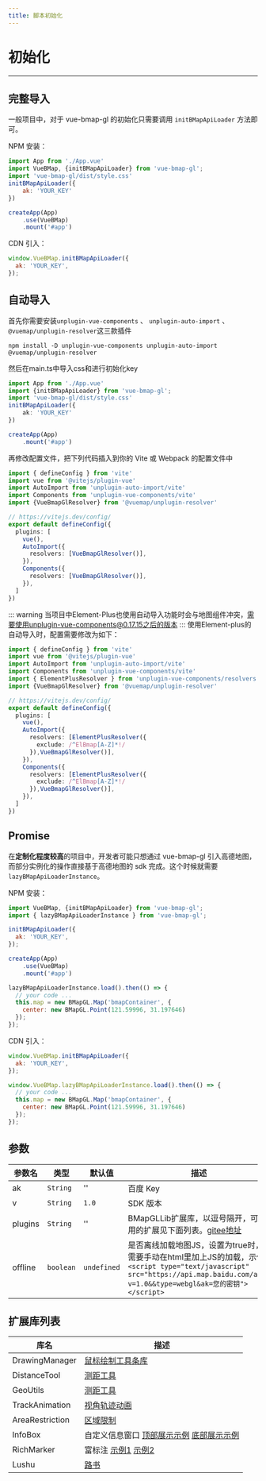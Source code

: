 ```yaml
---
title: 脚本初始化
---
```


# 初始化

---

## 完整导入

一般项目中，对于 vue-bmap-gl 的初始化只需要调用 `initBMapApiLoader` 方法即可。

NPM 安装：

```javascript
import App from './App.vue'
import VueBMap, {initBMapApiLoader} from 'vue-bmap-gl';
import 'vue-bmap-gl/dist/style.css'
initBMapApiLoader({
    ak: 'YOUR_KEY'
})

createApp(App)
    .use(VueBMap)
    .mount('#app')

```

CDN 引入：

```javascript
window.VueBMap.initBMapApiLoader({
  ak: 'YOUR_KEY',
});
```

## 自动导入
首先你需要安装```unplugin-vue-components``` 、 ```unplugin-auto-import``` 、 ```@vuemap/unplugin-resolver```这三款插件
```
npm install -D unplugin-vue-components unplugin-auto-import @vuemap/unplugin-resolver
```
然后在main.ts中导入css和进行初始化key
```ts
import App from './App.vue'
import {initBMapApiLoader} from 'vue-bmap-gl';
import 'vue-bmap-gl/dist/style.css'
initBMapApiLoader({
    ak: 'YOUR_KEY'
})

createApp(App)
    .mount('#app')
```
再修改配置文件，把下列代码插入到你的 Vite 或 Webpack 的配置文件中
```ts
import { defineConfig } from 'vite'
import vue from '@vitejs/plugin-vue'
import AutoImport from 'unplugin-auto-import/vite'
import Components from 'unplugin-vue-components/vite'
import {VueBmapGlResolver} from '@vuemap/unplugin-resolver'

// https://vitejs.dev/config/
export default defineConfig({
  plugins: [
    vue(),
    AutoImport({
      resolvers: [VueBmapGlResolver()],
    }),
    Components({
      resolvers: [VueBmapGlResolver()],
    }),
  ]
})
```

::: warning
当项目中Element-Plus也使用自动导入功能时会与地图组件冲突，需要使用unplugin-vue-components@0.17.15之后的版本
:::
使用Element-plus的自动导入时，配置需要修改为如下：
```ts
import { defineConfig } from 'vite'
import vue from '@vitejs/plugin-vue'
import AutoImport from 'unplugin-auto-import/vite'
import Components from 'unplugin-vue-components/vite'
import { ElementPlusResolver } from 'unplugin-vue-components/resolvers'
import {VueBmapGlResolver} from '@vuemap/unplugin-resolver'

// https://vitejs.dev/config/
export default defineConfig({
  plugins: [
    vue(),
    AutoImport({
      resolvers: [ElementPlusResolver({
        exclude: /^ElBmap[A-Z]*!/
      }),VueBmapGlResolver()],
    }),
    Components({
      resolvers: [ElementPlusResolver({
        exclude: /^ElBmap[A-Z]*!/
      }),VueBmapGlResolver()],
    }),
  ]
})

```

## Promise

在**定制化程度较高**的项目中，开发者可能只想通过 vue-bmap-gl 引入高德地图，而部分实例化的操作直接基于高德地图的 sdk 完成。这个时候就需要 `lazyBMapApiLoaderInstance`。

NPM 安装：

```javascript
import VueBMap, {initBMapApiLoader} from 'vue-bmap-gl';
import { lazyBMapApiLoaderInstance } from 'vue-bmap-gl';

initBMapApiLoader({
  ak: 'YOUR_KEY',
});

createApp(App)
    .use(VueBMap)
    .mount('#app')

lazyBMapApiLoaderInstance.load().then(() => {
  // your code ...
  this.map = new BMapGL.Map('bmapContainer', {
    center: new BMapGL.Point(121.59996, 31.197646)
  });
});
```

CDN 引入：

```javascript
window.VueBMap.initBMapApiLoader({
  ak: 'YOUR_KEY',
});

window.VueBMap.lazyBMapApiLoaderInstance.load().then(() => {
  // your code ...
  this.map = new BMapGL.Map('bmapContainer', {
    center: new BMapGL.Point(121.59996, 31.197646)
  });
});
```

## 参数

参数名  | 类型  |  默认值 | 描述 |
--- | --- | --- | --- |
ak | `String` | '' | 百度 Key |
v | `String` | `1.0` | SDK 版本 |
plugins | `String` | '' | BMapGLLib扩展库，以逗号隔开，可使用的扩展见下面列表。[gitee地址](https://gitee.com/mirrors_huiyan-fe/BMapGLLib)
offline | `boolean` | `undefined` | 是否离线加载地图JS，设置为true时，需要手动在html里加上JS的加载，示例 `<script type="text/javascript" src="https://api.map.baidu.com/api?v=1.0&&type=webgl&ak=您的密钥"></script>`

## 扩展库列表
库名 | 描述
--- | --- |
DrawingManager | [鼠标绘制工具条库](http://mapopen.bj.bcebos.com/github/BMapGLLib/DrawingManager/examples/index.html)
DistanceTool | [测距工具](http://mapopen.bj.bcebos.com/github/BMapGLLib/DistanceTool/examples/index.html)
GeoUtils | [测距工具](http://mapopen.bj.bcebos.com/github/BMapGLLib/DistanceTool/examples/index.html)
TrackAnimation | [视角轨迹动画](https://mapopen.bj.bcebos.com/github/BMapGLLib/TrackAnimation/examples/index.html)
AreaRestriction | [区域限制](https://mapopen.bj.bcebos.com/github/BMapGLLib/AreaRestriction/examples/index.html)
InfoBox | 自定义信息窗口  [顶部展示示例](https://mapopen.bj.bcebos.com/github/BMapGLLib/InfoBox/examples/top.html)  [底部展示示例](https://mapopen.bj.bcebos.com/github/BMapGLLib/InfoBox/examples/bottom.html)
RichMarker | 富标注 [示例1](https://bj.bcebos.com/v1/mapopen/github/BMapGLLib/RichMarker/examples/RichMarker.html)  [示例2](https://bj.bcebos.com/v1/mapopen/github/BMapGLLib/RichMarker/examples/RichMarker_Advanced.html)
Lushu | [路书](https://bj.bcebos.com/v1/mapopen/github/BMapGLLib/Lushu/examples/index.html)

